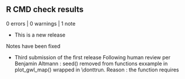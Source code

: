 ## R CMD check results

0 errors | 0 warnings | 1 note

* This is a new release

Notes have been fixed

* Third submission of the first release
Following human review per Benjamin Altmann :
seed() removed from functions
exxample in plot_gwl_map() wrapped in \donttrun. Reason : the function requires 